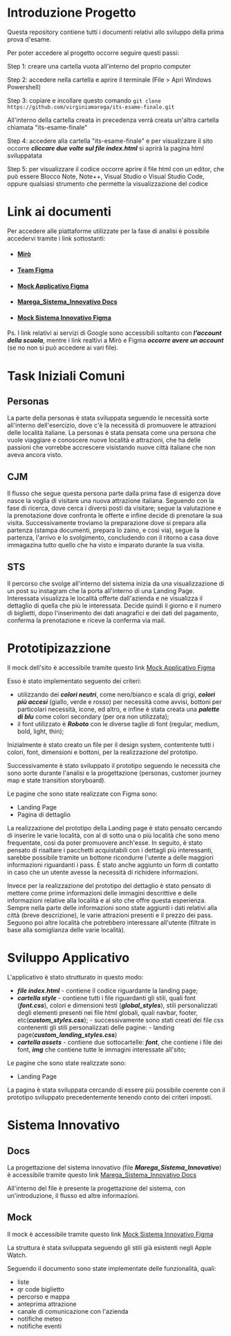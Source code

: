 # Introduzione Progetto
Questa repository contiene tutti i documenti relativi allo sviluppo della prima prova d'esame.

Per poter accedere al progetto occorre seguire questi passi:

Step 1: creare una cartella vuota all'interno del proprio computer

Step 2: accedere nella cartella e aprire il terminale (File > Apri Windows Powershell)

Step 3: copiare e incollare questo comando
        ```
        git clone https://github.com/virginiamarega/its-esame-finale.git
        ```
        
All'interno della cartella creata in precedenza verrà creata un'altra cartella chiamata "its-esame-finale"

Step 4: accedere alla cartella "its-esame-finale" e per visualizzare il sito occorre ***cliccare due volte sul file index.html***
        si aprirà la pagina html sviluppatata

Step 5: per visualizzare il codice occorre aprire il file html con un editor, che può essere Blocco Note, Note++, Visual Studio o Visual Studio Code, oppure qualsiasi strumento che permette la visualizzazione del codice

# Link ai documenti
Per accedere alle piattaforme utilizzate per la fase di analisi è possibile accedervi tramite i link sottostanti:
- #### [Mirò](https://miro.com/app/board/o9J_l6MkzoQ=/)
- #### [Team Figma](https://www.figma.com/team_invite/redeem/VCxzwCAo70golS8wMFtxZi)
- #### [Mock Applicativo Figma](https://www.figma.com/file/gapy1TGFhutlHgAi2yHmw1/Applicativo?node-id=0%3A1)
- #### [Marega_Sistema_Innovativo Docs](https://docs.google.com/document/d/1-jHPAbyxrSvylMH0Qjzta6vDXQ8XkOgLEQB9oXpcWys/edit?usp=sharing)
- #### [Mock Sistema Innovativo Figma](https://www.figma.com/file/yFbcnxLfTM5d7f6pCT7t0a/Sistema-Innovativo?node-id=0%3A1)

Ps. I link relativi ai servizi di Google sono accessibili soltanto con ***l'account della scuola***, mentre i link realtivi a Mirò e Figma ***occorre avere un account*** (se no non si può accedere ai vari file).

# Task Iniziali Comuni

## Personas
La parte della personas è stata sviluppata seguendo le necessità sorte all'interno dell'esercizio, dove c'è la necessità di promuovere le attrazioni delle località italiane.  La personas è stata pensata come una persona che vuole viaggiare e conoscere nuove località e attrazioni, che ha delle passioni che vorrebbe accrescere visistando nuove città italiane che non aveva ancora visto.

## CJM
Il flusso che segue questa persona parte dalla prima fase di esigenza dove nasce la voglia di visitare una nuova attrazione italiana.
Seguendo con la fase di ricerca, dove cerca i diversi posti da visitare; segue la valutazione e la prenotazione dove confronta le offerte e infine decide di prenotare la sua visita. Successivamente troviamo la preparazione dove si prepara alla partenza (stampa documenti, prepara lo zaino, e così via), segue la partenza, l'arrivo e lo svolgimento, concludendo con il ritorno a casa dove immagazina tutto quello che ha visto e imparato durante la sua visita.

## STS
Il percorso che svolge all'interno del sistema inizia da una visualizzazione di un post su instagram che la porta all'interno di una Landing Page. Interessata visualizza le località offerte dall'azienda e ne visualizza il dettaglio di quella che più le interessata. Decide quindi il giorno e il numero di biglietti, dopo l'inserimento dei dati anagrafici e dei dati del pagamento, conferma la prenotazione e riceve la conferma via mail.

# Prototipizazzione
Il mock dell'sito è accessibile tramite questo link [Mock Applicativo Figma](https://www.figma.com/file/gapy1TGFhutlHgAi2yHmw1/Applicativo?node-id=0%3A1)

Esso è stato implementato seguento dei criteri:
- utilizzando dei ***colori neutri***, come nero/bianco e scala di grigi, ***colori più accesi*** (giallo, verde e rosso) per necessità come avvisi, bottoni per particolari necessità, icone, ed altro, e infine è stata creata una ***palette di blu*** come colori secondary (per ora non utilizzata);
- il font utilizzato è ***Roboto*** con le diverse taglie di font (regular, medium, bold, light, thin);

Inizialmente è stato creato un file per il design system, contentente tutti i colori, font, dimensioni e bottoni, per la realizzazione del prototipo.

Successivamente è stato sviluppato il prototipo seguendo le necessità che sono sorte durante l'analisi e la progettazione (personas, customer journey map e state transition storyboard).

Le pagine che sono state realizzate con Figma sono:
- Landing Page
- Pagina di dettaglio

La realizzazione del prototipo della Landing page è stato pensato cercando di inserire le varie località, con al di sotto una o più località che sono meno frequentate, così da poter promuovere anch'esse. In seguito, è stato pensato di risaltare i pacchetti acquistabili con i dettagli più interessanti, sarebbe possibile tramite un bottone ricondurre l'utente a delle maggiori informazioni riguardanti i pass.
È stato anche aggiunto un form di contatto in caso che un utente avesse la necessità di richidere informazioni.

Invece per la realizzazione del prototipo del dettaglio è stato pensato di mettere come prime informazioni delle immagini descrittive e delle informazioni relative alla località e al sito che offre questa esperienza. Sempre nella parte delle informazioni sono state aggiunti i dati relativi alla città (breve descrizione), le varie attrazioni presenti e il prezzo dei pass.
Seguono poi altre località che potrebbero interessare all'utente (filtrate in base alla somiglianza delle varie località).

# Sviluppo Applicativo
L'applicativo è stato strutturato in questo modo:
- ***file index.html*** - contiene il codice riguardante la landing page;
- ***cartella style*** - contiene tutti i file riguardanti gli stili, quali font (***font.css***), colori e dimensioni testi (***global_styles***), stili personalizzati degli elementi presenti nei file html globali, quali navbar, footer, etc(***custom_styles.css***);
        - successivamente sono stati creati dei file css contenenti gli stili personalizzati delle pagine:
                - landing page(***custom_landing_styles.css***)
- ***cartella assets*** - contiene due sottocartelle: ***font***, che contiene i file dei font, ***img*** che contiene tutte le immagini interessate all'sito;

Le pagine che sono state realizzate sono:
- Landing Page

La pagina è stata sviluppata cercando di essere più possibile coerente con il prototipo sviluppato precedentemente tenendo conto dei criteri imposti.

# Sistema Innovativo
## Docs
La progettazione del sistema innovativo (file ***Marega_Sistema_Innovativo***) è accessibile tramite questo link [Marega_Sistema_Innovativo Docs](https://docs.google.com/document/d/1-jHPAbyxrSvylMH0Qjzta6vDXQ8XkOgLEQB9oXpcWys/edit?usp=sharing)

All'interno del file è presente la progettazione del sistema, con un'introduzione, il flusso ed altre informazioni.

## Mock
Il mock è accessibile tramite questo link [Mock Sistema Innovativo Figma](https://www.figma.com/file/yFbcnxLfTM5d7f6pCT7t0a/Sistema-Innovativo?node-id=0%3A1)

La struttura è stata sviluppata seguendo gli stili già esistenti negli Apple Watch.

Seguendo il documento sono state implementate delle funzionalità, quali:
- liste
- qr code biglietto
- percorso e mappa
- anteprima attrazione
- canale di comunicazione con l'azienda
- notifiche meteo
- notifiche eventi